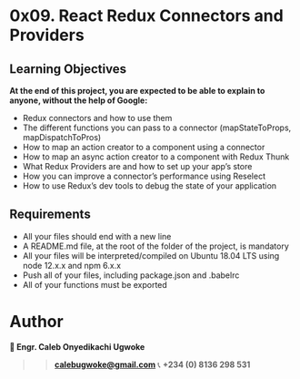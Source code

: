# 0x09. React Redux Connectors and Providers

## Learning Objectives
**At the end of this project, you are expected to be able to explain to anyone, without the help of Google:**
- Redux connectors and how to use them
- The different functions you can pass to a connector (mapStateToProps, mapDispatchToPros)
- How to map an action creator to a component using a connector
- How to map an async action creator to a component with Redux Thunk
- What Redux Providers are and how to set up your app’s store
- How you can improve a connector’s performance using Reselect
- How to use Redux’s dev tools to debug the state of your application

## Requirements
- All your files should end with a new line
- A README.md file, at the root of the folder of the project, is mandatory
- All your files will be interpreted/compiled on Ubuntu 18.04 LTS using node 12.x.x and npm 6.x.x
- Push all of your files, including package.json and .babelrc
- All of your functions must be exported

# Author 
**👤 Engr. Caleb Onyedikachi Ugwoke**
>> **calebugwoke@gmail.com**
📞 **+234 (0) 8136 298 531**
